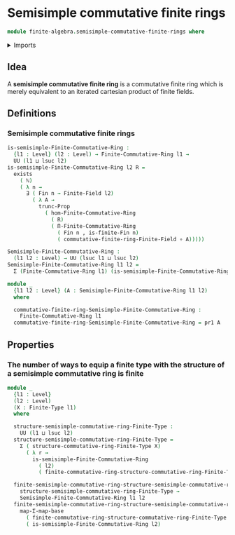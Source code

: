 # Semisimple commutative finite rings

```agda
module finite-algebra.semisimple-commutative-finite-rings where
```

<details><summary>Imports</summary>

```agda
open import elementary-number-theory.natural-numbers

open import finite-algebra.commutative-finite-rings
open import finite-algebra.dependent-products-commutative-finite-rings
open import finite-algebra.finite-fields
open import finite-algebra.homomorphisms-commutative-finite-rings

open import foundation.dependent-pair-types
open import foundation.existential-quantification
open import foundation.function-types
open import foundation.functoriality-dependent-pair-types
open import foundation.propositional-truncations
open import foundation.universe-levels

open import univalent-combinatorics.finite-types
open import univalent-combinatorics.standard-finite-types
```

</details>

## Idea

A **semisimple commutative finite ring** is a commutative finite ring which is
merely equivalent to an iterated cartesian product of finite fields.

## Definitions

### Semisimple commutative finite rings

```agda
is-semisimple-Finite-Commutative-Ring :
  {l1 : Level} (l2 : Level) → Finite-Commutative-Ring l1 →
  UU (l1 ⊔ lsuc l2)
is-semisimple-Finite-Commutative-Ring l2 R =
  exists
    ( ℕ)
    ( λ n →
      ∃ ( Fin n → Finite-Field l2)
        ( λ A →
          trunc-Prop
            ( hom-Finite-Commutative-Ring
              ( R)
              ( Π-Finite-Commutative-Ring
                ( Fin n , is-finite-Fin n)
                ( commutative-finite-ring-Finite-Field ∘ A)))))

Semisimple-Finite-Commutative-Ring :
  (l1 l2 : Level) → UU (lsuc l1 ⊔ lsuc l2)
Semisimple-Finite-Commutative-Ring l1 l2 =
  Σ (Finite-Commutative-Ring l1) (is-semisimple-Finite-Commutative-Ring l2)

module _
  {l1 l2 : Level} (A : Semisimple-Finite-Commutative-Ring l1 l2)
  where

  commutative-finite-ring-Semisimple-Finite-Commutative-Ring :
    Finite-Commutative-Ring l1
  commutative-finite-ring-Semisimple-Finite-Commutative-Ring = pr1 A
```

## Properties

### The number of ways to equip a finite type with the structure of a semisimple commutative ring is finite

```agda
module _
  {l1 : Level}
  (l2 : Level)
  (X : Finite-Type l1)
  where

  structure-semisimple-commutative-ring-Finite-Type :
    UU (l1 ⊔ lsuc l2)
  structure-semisimple-commutative-ring-Finite-Type =
    Σ ( structure-commutative-ring-Finite-Type X)
      ( λ r →
        is-semisimple-Finite-Commutative-Ring
          ( l2)
          ( finite-commutative-ring-structure-commutative-ring-Finite-Type X r))

  finite-semisimple-commutative-ring-structure-semisimple-commutative-ring-Finite-Type :
    structure-semisimple-commutative-ring-Finite-Type →
    Semisimple-Finite-Commutative-Ring l1 l2
  finite-semisimple-commutative-ring-structure-semisimple-commutative-ring-Finite-Type =
    map-Σ-map-base
      ( finite-commutative-ring-structure-commutative-ring-Finite-Type X)
      ( is-semisimple-Finite-Commutative-Ring l2)
```
